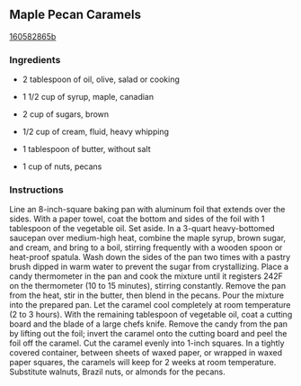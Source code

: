 ## Maple Pecan Caramels

[160582865b](http://www.epicurious.com/recipes/food/views/maple-pecan-caramels-393485)

### Ingredients

 - 2 tablespoon of oil, olive, salad or cooking

 - 1 1/2 cup of syrup, maple, canadian

 - 2 cup of sugars, brown

 - 1/2 cup of cream, fluid, heavy whipping

 - 1 tablespoon of butter, without salt

 - 1 cup of nuts, pecans

### Instructions

Line an 8-inch-square baking pan with aluminum foil that extends over the sides. With a paper towel, coat the bottom and sides of the foil with 1 tablespoon of the vegetable oil. Set aside. In a 3-quart heavy-bottomed saucepan over medium-high heat, combine the maple syrup, brown sugar, and cream, and bring to a boil, stirring frequently with a wooden spoon or heat-proof spatula. Wash down the sides of the pan two times with a pastry brush dipped in warm water to prevent the sugar from crystallizing. Place a candy thermometer in the pan and cook the mixture until it registers 242F on the thermometer (10 to 15 minutes), stirring constantly. Remove the pan from the heat, stir in the butter, then blend in the pecans. Pour the mixture into the prepared pan. Let the caramel cool completely at room temperature (2 to 3 hours). With the remaining tablespoon of vegetable oil, coat a cutting board and the blade of a large chefs knife. Remove the candy from the pan by lifting out the foil; invert the caramel onto the cutting board and peel the foil off the caramel. Cut the caramel evenly into 1-inch squares. In a tightly covered container, between sheets of waxed paper, or wrapped in waxed paper squares, the caramels will keep for 2 weeks at room temperature. Substitute walnuts, Brazil nuts, or almonds for the pecans.